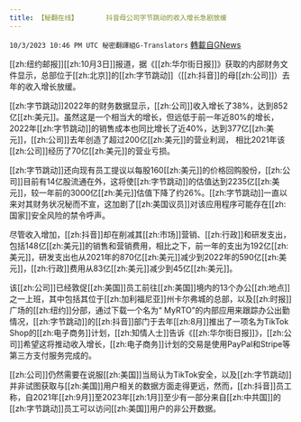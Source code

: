 ```yaml
---
title: 【秘翻在线】       抖音母公司字节跳动的收入增长急剧放缓
---
```

`10/3/2023 10:46 PM UTC 秘密翻譯組G-Translators` [轉載自GNews](https://gnews.org/articles/1777497)

         

[[zh:纽约邮报]][[zh:10月3日]]报道，据《[[zh:华尔街日报]]》获取的内部财务文件显示，总部位于[[zh:北京]]的[[zh:字节跳动]]（[[zh:抖音]]的母[[zh:公司]]）去年的收入增长放缓。

[[zh:字节跳动]]2022年的财务数据显示，[[zh:公司]]收入增长了38%，达到852亿[[zh:美元]]。虽然这是一个相当大的增长，但远低于前一年近80%的增长， 2022年[[zh:字节跳动]]的销售成本也同比增长了近40%，达到377亿[[zh:美元]]，[[zh:公司]]去年创造了超过200亿[[zh:美元]]的营业利润， 相比2021年该[[zh:公司]]经历了70亿[[zh:美元]]的营业亏损。

[[zh:字节跳动]]还向现有员工提议以每股160[[zh:美元]]的价格回购股份，[[zh:公司]]目前有14亿股流通在外，这将使[[zh:字节跳动]]的估值达到2235亿[[zh:美元]]，较一年前的3000亿[[zh:美元]]估值下降了约26%。[[zh:字节跳动]]一直以来对其财务状况秘而不宣，这加剧了[[zh:美国议员]]对该应用程序可能存在[[zh:国家]]安全风险的禁令呼声。

尽管收入增加，[[zh:抖音]]却在削减其[[zh:市场]]营销、[[zh:行政]]和研发支出，包括148亿[[zh:美元]]的销售和营销费用，相比之下，前一年的支出为192亿[[zh:美元]]，研发支出也从2021年的870亿[[zh:美元]]减少到2022年的590亿[[zh:美元]]，[[zh:行政]]费用从83亿[[zh:美元]]减少到45亿[[zh:美元]]。            

该[[zh:公司]]已经敦促[[zh:美国]]员工前往[[zh:美国]]境内的13个办公[[zh:地点]]之一上班，其中包括其位于[[zh:加利福尼亚]]州卡尔弗城的总部，以及[[zh:时报]]广场的[[zh:纽约]]分部，通过下载一个名为“ MyRTO”的内部应用来跟踪办公出勤情况，[[zh:字节跳动]]的[[zh:抖音]]部门于去年[[zh:8月]]推出了一项名为TikTok Shop的[[zh:电子商务]]计划，[[zh:知情人士]]告诉《[[zh:华尔街日报]]》，[[zh:公司]]希望这将推动收入增长，[[zh:电子商务]]计划的交易是使用PayPal和Stripe等第三方支付服务完成的。

[[zh:公司]]仍然需要在说服[[zh:美国]]当局认为TikTok安全，以及[[zh:字节跳动]]并非试图获取与[[zh:美国]]用户相关的数据方面走得更远，然而，[[zh:抖音]]员工称，自2021年[[zh:9月]]至2023年[[zh:1月]]至少有一部分来自[[zh:中共国]]的[[zh:字节跳动]]员工可以访问[[zh:美国]]用户的非公开数据。
